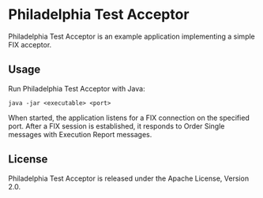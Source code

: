 Philadelphia Test Acceptor
==========================

Philadelphia Test Acceptor is an example application implementing a simple
FIX acceptor.


Usage
-----

Run Philadelphia Test Acceptor with Java:

    java -jar <executable> <port>

When started, the application listens for a FIX connection on the specified
port. After a FIX session is established, it responds to Order Single messages
with Execution Report messages.


License
-------

Philadelphia Test Acceptor is released under the Apache License, Version 2.0.
